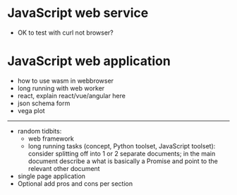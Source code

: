 
# JavaScript web service

- OK to test with curl not browser?

# JavaScript web application

- how to use wasm in webbrowser
- long running with web worker
- react, explain react/vue/angular here
- json schema form
- vega plot





---

- random tidbits:
    - web framework
    - long running tasks (concept, Python toolset, JavaScript toolset): consider splitting off into 1 or 2 separate documents; in the main document describe a what is basically a Promise and point to the relevant other document
- single page application
- Optional add pros and cons per section
